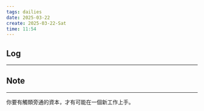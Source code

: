 ```yaml
---
tags: dailies  
date: 2025-03-22
create: 2025-03-22-Sat
time: 11:54
---
```

## Log
---


## Note
---
你要有觸類旁通的資本，才有可能在一個新工作上手。

